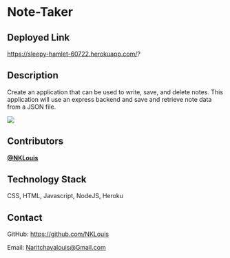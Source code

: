 # Note-Taker

## Deployed Link 
https://sleepy-hamlet-60722.herokuapp.com/?

## Description

Create an application that can be used to write, save, and delete notes. This application will use an express backend and save and retrieve note data from a JSON file.

![](http://g.recordit.co/fvSLUICdX5.gif)


## Contributors
<a href="https://github.com/NKLouis " target="_blank">**@NKLouis**</a> 


## Technology Stack
CSS, HTML, Javascript, NodeJS, Heroku


## Contact
GitHub: <a href="https://github.com/NKLouis">https://github.com/NKLouis</a></li>

Email: <a href= "Naritchayalouis@Gmail.com">Naritchayalouis@Gmail.com</a> 